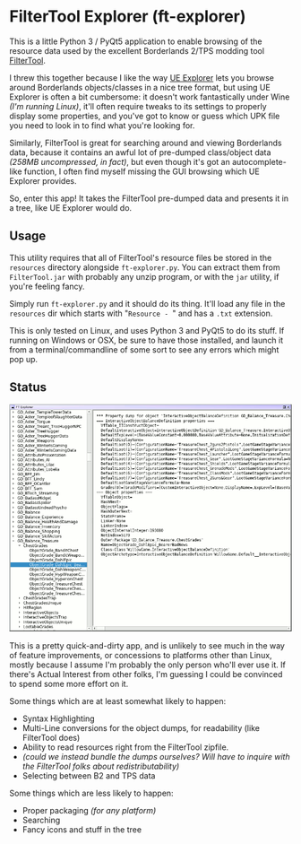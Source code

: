 FilterTool Explorer (ft-explorer)
=================================

This is a little Python 3 / PyQt5 application to enable browsing of the
resource data used by the excellent Borderlands 2/TPS modding tool
[FilterTool](https://github.com/BLCM/BLCMods/wiki/UCP-Filter-Tool).

I threw this together because I like the way
[UE Explorer](http://eliotvu.com/portfolio/view/21/ue-explorer) lets you
browse around Borderlands objects/classes in a nice tree format, but using
UE Explorer is often a bit cumbersome: it doesn't work fantastically under
Wine *(I'm running Linux)*, it'll often require tweaks to its settings to
properly display some properties, and you've got to know or guess which UPK
file you need to look in to find what you're looking for.

Similarly, FilterTool is great for searching around and viewing Borderlands
data, because it contains an awful lot of pre-dumped class/object data
*(258MB uncompressed, in fact)*, but even though it's got an
autocomplete-like function, I often find myself missing the GUI browsing
which UE Explorer provides.

So, enter this app!  It takes the FilterTool pre-dumped data and presents
it in a tree, like UE Explorer would do.

Usage
-----

This utility requires that all of FilterTool's resource files be stored in
the `resources` directory alongside `ft-explorer.py`.  You can extract
them from `FilterTool.jar` with probably any unzip program, or with the
`jar` utility, if you're feeling fancy.

Simply run `ft-explorer.py` and it should do its thing.  It'll load any
file in the `resources` dir which starts with "`Resource - `" and has
a `.txt` extension.

This is only tested on Linux, and uses Python 3 and PyQt5 to do its stuff.
If running on Windows or OSX, be sure to have those installed, and launch
it from a terminal/commandline of some sort to see any errors which might
pop up.

Status
------

![Main Window](screenshot.png)

This is a pretty quick-and-dirty app, and is unlikely to see much in the
way of feature improvements, or concessions to platforms other than Linux,
mostly because I assume I'm probably the only person who'll ever use it.
If there's Actual Interest from other folks, I'm guessing I could be
convinced to spend some more effort on it.

Some things which are at least somewhat likely to happen:

* Syntax Highlighting
* Multi-Line conversions for the object dumps, for readability (like
  FilterTool does)
* Ability to read resources right from the FilterTool zipfile.
* *(could we instead bundle the dumps ourselves?  Will have to inquire with
  the FilterTool folks about redistributability)*
* Selecting between B2 and TPS data

Some things which are less likely to happen:

* Proper packaging *(for any platform)*
* Searching
* Fancy icons and stuff in the tree

